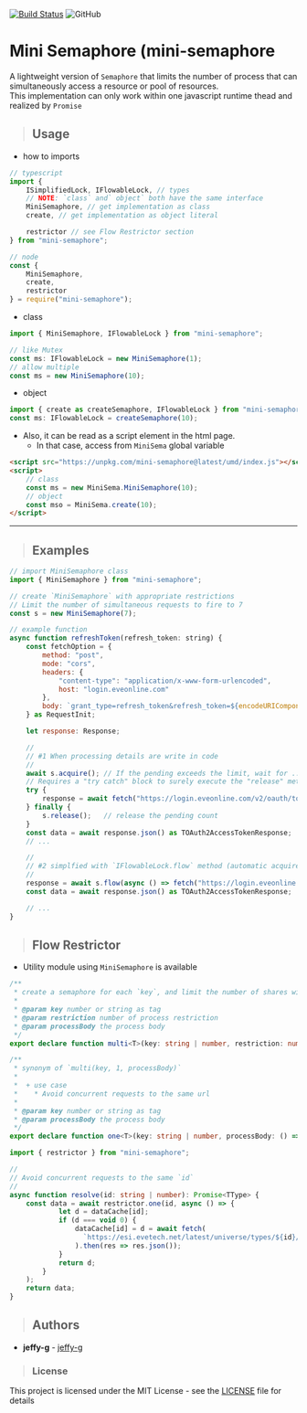 [![Build Status](https://travis-ci.com/jeffy-g/mini-semaphore.svg?branch=master)](https://travis-ci.com/jeffy-g/mini-semaphore) ![GitHub](https://img.shields.io/github/license/jeffy-g/mini-semaphore?style=plastic)

# Mini Semaphore (mini-semaphore

A lightweight version of `Semaphore` that limits the number of process that can simultaneously access a resource or pool of resources.  
This implementation can only work within one javascript runtime thead and realized by `Promise`

> ## Usage

  + how to imports

```ts
// typescript
import {
    ISimplifiedLock, IFlowableLock, // types
    // NOTE: `class` and` object` both have the same interface
    MiniSemaphore, // get implementation as class
    create, // get implementation as object literal

    restrictor // see Flow Restrictor section
} from "mini-semaphore";

// node
const {
    MiniSemaphore,
    create,
    restrictor
} = require("mini-semaphore");
```

 + class
```ts
import { MiniSemaphore, IFlowableLock } from "mini-semaphore";

// like Mutex 
const ms: IFlowableLock = new MiniSemaphore(1);
// allow multiple
const ms = new MiniSemaphore(10);
```

 + object
```ts
import { create as createSemaphore, IFlowableLock } from "mini-semaphore";
const ms: IFlowableLock = createSemaphore(10);
```

 + Also, it can be read as a script element in the html page.
   + In that case, access from `MiniSema` global variable

```html
<script src="https://unpkg.com/mini-semaphore@latest/umd/index.js"></script>
<script>
    // class
    const ms = new MiniSema.MiniSemaphore(10);
    // object
    const mso = MiniSema.create(10);
</script>
```
---
> ## Examples

```javascript
// import MiniSemaphore class
import { MiniSemaphore } from "mini-semaphore";

// create `MiniSemaphore` with appropriate restrictions
// Limit the number of simultaneous requests to fire to 7
const s = new MiniSemaphore(7);

// example function
async function refreshToken(refresh_token: string) {
    const fetchOption = {
        method: "post",
        mode: "cors",
        headers: {
            "content-type": "application/x-www-form-urlencoded",
            host: "login.eveonline.com"
        },
        body: `grant_type=refresh_token&refresh_token=${encodeURIComponent(refresh_token)}&client_id=${CLIENT_ID}&code_verifier=${VERIFIER}`
    } as RequestInit;

    let response: Response;

    //
    // #1 When processing details are write in code
    //
    await s.acquire(); // If the pending exceeds the limit, wait for ...
    // Requires a "try catch" block to surely execute the "release" method
    try {
        response = await fetch("https://login.eveonline.com/v2/oauth/token", fetchOption);
    } finally {
        s.release();   // release the pending count
    }
    const data = await response.json() as TOAuth2AccessTokenResponse;
    // ...

    //
    // #2 simplfied with `IFlowableLock.flow` method (automatic acquire/release)
    //
    response = await s.flow(async () => fetch("https://login.eveonline.com/v2/oauth/token", fetchOption));
    const data = await response.json() as TOAuth2AccessTokenResponse;

    // ...
}
```

> ## Flow Restrictor

  + Utility module using `MiniSemaphore` is available

```ts
/**
 * create a semaphore for each `key`, and limit the number of shares with the value of `restriction`
 * 
 * @param key number or string as tag
 * @param restriction number of process restriction
 * @param processBody the process body
 */
export declare function multi<T>(key: string | number, restriction: number, processBody: () => Promise<T>): Promise<T>;

/**
 * synonym of `multi(key, 1, processBody)`
 * 
 *  + use case
 *    * Avoid concurrent requests to the same url
 * 
 * @param key number or string as tag
 * @param processBody the process body
 */
export declare function one<T>(key: string | number, processBody: () => Promise<T>): Promise<T>;
```

```ts
import { restrictor } from "mini-semaphore";

//
// Avoid concurrent requests to the same `id`
//
async function resolve(id: string | number): Promise<TType> {
    const data = await restrictor.one(id, async () => {
            let d = dataCache[id];
            if (d === void 0) {
                dataCache[id] = d = await fetch(
                  `https://esi.evetech.net/latest/universe/types/${id}/`)
                ).then(res => res.json());
            }
            return d;
        }
    );
    return data;
}

```
> ## Authors

 + **jeffy-g** - [jeffy-g](https://github.com/jeffy-g)


> ### License

This project is licensed under the MIT License - see the [LICENSE](LICENSE) file for details
